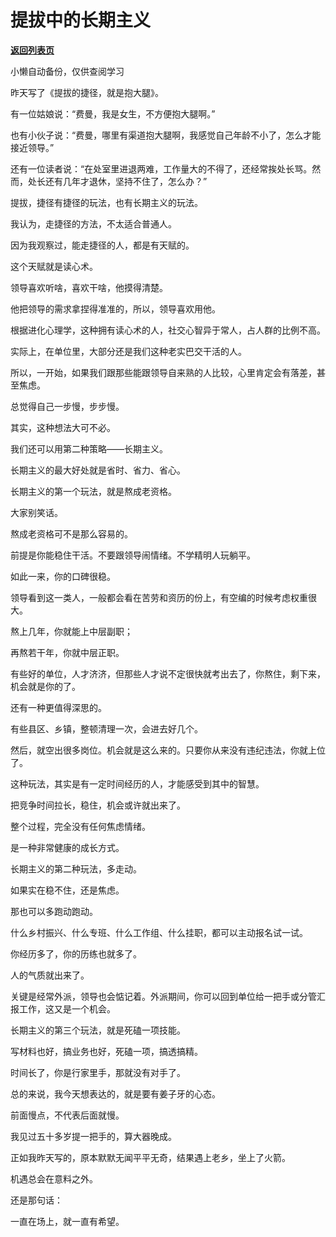 # 提拔中的长期主义

[**返回列表页**](/gzh/费曼的小茶馆)

小懒自动备份，仅供查阅学习

昨天写了《提拔的捷径，就是抱大腿》。

  

有一位姑娘说：“费曼，我是女生，不方便抱大腿啊。”

  

也有小伙子说：“费曼，哪里有渠道抱大腿啊，我感觉自己年龄不小了，怎么才能接近领导。”

  

还有一位读者说：“在处室里进退两难，工作量大的不得了，还经常挨处长骂。然而，处长还有几年才退休，坚持不住了，怎么办？”

  

提拔，捷径有捷径的玩法，也有长期主义的玩法。

  

我认为，走捷径的方法，不太适合普通人。

  

因为我观察过，能走捷径的人，都是有天赋的。

  

这个天赋就是读心术。

  

领导喜欢听啥，喜欢干啥，他摸得清楚。

  

他把领导的需求拿捏得准准的，所以，领导喜欢用他。

  

根据进化心理学，这种拥有读心术的人，社交心智异于常人，占人群的比例不高。

  

实际上，在单位里，大部分还是我们这种老实巴交干活的人。

  

所以，一开始，如果我们跟那些能跟领导自来熟的人比较，心里肯定会有落差，甚至焦虑。

  

总觉得自己一步慢，步步慢。

  

其实，这种想法大可不必。

  

我们还可以用第二种策略——长期主义。

  

长期主义的最大好处就是省时、省力、省心。

  

长期主义的第一个玩法，就是熬成老资格。

  

大家别笑话。

  

熬成老资格可不是那么容易的。

  

前提是你能稳住干活。不要跟领导闹情绪。不学精明人玩躺平。

  

如此一来，你的口碑很稳。

  

领导看到这一类人，一般都会看在苦劳和资历的份上，有空编的时候考虑权重很大。

  

熬上几年，你就能上中层副职；

  

再熬若干年，你就中层正职。

  

有些好的单位，人才济济，但那些人才说不定很快就考出去了，你熬住，剩下来，机会就是你的了。

  

还有一种更值得深思的。

  

有些县区、乡镇，整顿清理一次，会进去好几个。

  

然后，就空出很多岗位。机会就是这么来的。只要你从来没有违纪违法，你就上位了。

  

这种玩法，其实是有一定时间经历的人，才能感受到其中的智慧。

  

把竞争时间拉长，稳住，机会或许就出来了。

  

整个过程，完全没有任何焦虑情绪。

  

是一种非常健康的成长方式。

  

长期主义的第二种玩法，多走动。

  

如果实在稳不住，还是焦虑。

  

那也可以多跑动跑动。

  

什么乡村振兴、什么专班、什么工作组、什么挂职，都可以主动报名试一试。

  

你经历多了，你的历练也就多了。

  

人的气质就出来了。

  

关键是经常外派，领导也会惦记着。外派期间，你可以回到单位给一把手或分管汇报工作，这又是一个机会。

  

长期主义的第三个玩法，就是死磕一项技能。

  

写材料也好，搞业务也好，死磕一项，搞透搞精。

  

时间长了，你是行家里手，那就没有对手了。

  

总的来说，我今天想表达的，就是要有姜子牙的心态。

  

前面慢点，不代表后面就慢。

  

我见过五十多岁提一把手的，算大器晚成。

  

正如我昨天写的，原本默默无闻平平无奇，结果遇上老乡，坐上了火箭。

  

机遇总会在意料之外。

  

还是那句话：

  

一直在场上，就一直有希望。

